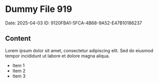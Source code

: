 # Dummy File 919

Date: 2025-04-03
ID: 9120FBA1-5FCA-4B68-9A52-E47B10186237

## Content

Lorem ipsum dolor sit amet, consectetur adipiscing elit.
Sed do eiusmod tempor incididunt ut labore et dolore magna aliqua.

* Item 1
* Item 2
* Item 3
